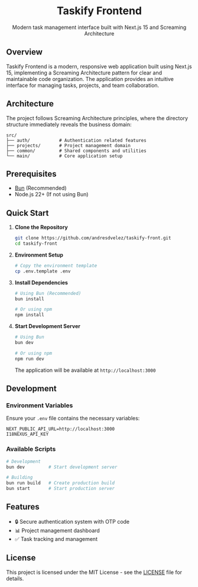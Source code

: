 <p align="center">
  <h1 align="center">Taskify Frontend</h1>
  <p align="center">Modern task management interface built with Next.js 15 and Screaming Architecture</p>
</p>

## Overview

Taskify Frontend is a modern, responsive web application built using Next.js 15, implementing a Screaming Architecture pattern for clear and maintainable code organization. The application provides an intuitive interface for managing tasks, projects, and team collaboration.

## Architecture

The project follows Screaming Architecture principles, where the directory structure immediately reveals the business domain:

```
src/
├── auth/           # Authentication related features
├── projects/       # Project management domain
├── common/         # Shared components and utilities
└── main/           # Core application setup
```

## Prerequisites

- [Bun](https://bun.sh/) (Recommended)
- Node.js 22+ (If not using Bun)

## Quick Start

1. **Clone the Repository**

   ```bash
   git clone https://github.com/andresdvelez/taskify-front.git
   cd taskify-front
   ```

2. **Environment Setup**

   ```bash
   # Copy the environment template
   cp .env.template .env
   ```

3. **Install Dependencies**

   ```bash
   # Using Bun (Recommended)
   bun install

   # Or using npm
   npm install
   ```

4. **Start Development Server**

   ```bash
   # Using Bun
   bun dev

   # Or using npm
   npm run dev
   ```

   The application will be available at `http://localhost:3000`

## Development

### Environment Variables

Ensure your `.env` file contains the necessary variables:

```env
NEXT_PUBLIC_API_URL=http://localhost:3000
I18NEXUS_API_KEY
```

### Available Scripts

```bash
# Development
bun dev         # Start development server

# Building
bun run build   # Create production build
bun start       # Start production server

```

## Features

- 🔒 Secure authentication system with OTP code
- 📊 Project management dashboard
- ✅ Task tracking and management

## License

This project is licensed under the MIT License - see the [LICENSE](LICENSE) file for details.
